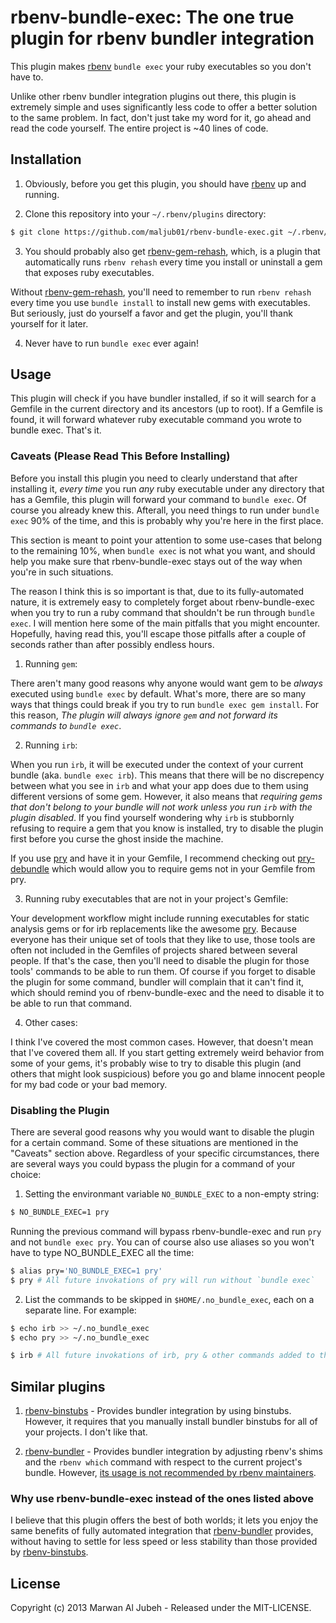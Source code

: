 # rbenv-bundle-exec: The one true plugin for rbenv bundler integration

This plugin makes [rbenv](https://github.com/sstephenson/rbenv) `bundle exec` your ruby executables so you don't have to.

Unlike other rbenv bundler integration plugins out there, this plugin is extremely simple and uses significantly less code to offer a better solution to the same problem.
In fact, don't just take my word for it, go ahead and read the code yourself. The entire project is ~40 lines of code.

## Installation

1. Obviously, before you get this plugin, you should have [rbenv](https://github.com/sstephenson/rbenv) up and running.

2. Clone this repository into your `~/.rbenv/plugins` directory:

  ~~~ sh
  $ git clone https://github.com/maljub01/rbenv-bundle-exec.git ~/.rbenv/plugins/rbenv-bundle-exec
  ~~~

3. You should probably also get [rbenv-gem-rehash](https://github.com/sstephenson/rbenv-gem-rehash), which, is a plugin that automatically runs `rbenv rehash` every time you install or uninstall a gem that exposes ruby executables.

  Without [rbenv-gem-rehash](https://github.com/sstephenson/rbenv-gem-rehash), you'll need to remember to run `rbenv rehash` every time you use `bundle install` to install new gems with executables. But seriously, just do yourself a favor and get the plugin, you'll thank yourself for it later.

4. Never have to run `bundle exec` ever again!

## Usage

This plugin will check if you have bundler installed, if so it will search for a Gemfile in the current directory and its ancestors (up to root). If a Gemfile is found, it will forward whatever ruby executable command you wrote to bundle exec. That's it.

### Caveats (Please Read This Before Installing)

Before you install this plugin you need to clearly understand that after installing it, *every time* you run *any* ruby executable under any directory that has a Gemfile, this plugin will forward your command to `bundle exec`. Of course you already knew this. Afterall, you need things to run under `bundle exec` 90% of the time, and this is probably why you're here in the first place.

This section is meant to point your attention to some use-cases that belong to the remaining 10%, when `bundle exec` is not what you want, and should help you make sure that rbenv-bundle-exec stays out of the way when you're in such situations.

The reason I think this is so important is that, due to its fully-automated nature, it is extremely easy to completely forget about rbenv-bundle-exec when you try to run a ruby command that shouldn't be run through `bundle exec`. I will mention here some of the main pitfalls that you might encounter. Hopefully, having read this, you'll escape those pitfalls after a couple of seconds rather than after possibly endless hours.

1. Running `gem`:

  There aren't many good reasons why anyone would want gem to be *always* executed using `bundle exec` by default. What's more, there are so many ways that things could break if you try to run `bundle exec gem install`. For this reason, *The plugin will always ignore `gem` and not forward its commands to `bundle exec`*.

2. Running `irb`:

  When you run `irb`, it will be executed under the context of your current bundle (aka. `bundle exec irb`). This means that there will be no discrepency between what you see in `irb` and what your app does due to them using different versions of some gem. However, it also means that *requiring gems that don't belong to your bundle will not work unless you run `irb` with the plugin disabled*. If you find yourself wondering why `irb` is stubbornly refusing to require a gem that you know is installed, try to disable the plugin first before you curse the ghost inside the machine.

  If you use [pry](https://github.com/pry/pry) and have it in your Gemfile, I recommend checking out [pry-debundle](https://github.com/ConradIrwin/pry-debundle) which would allow you to require gems not in your Gemfile from pry.

3. Running ruby executables that are not in your project's Gemfile:

  Your development workflow might include running executables for static analysis gems or for irb replacements like the awesome [pry](https://github.com/pry/pry). Because everyone has their unique set of tools that they like to use, those tools are often not included in the Gemfiles of projects shared between several people. If that's the case, then you'll need to disable the plugin for those tools' commands to be able to run them. Of course if you forget to disable the plugin for some command, bundler will complain that it can't find it, which should remind you of rbenv-bundle-exec and the need to disable it to be able to run that command.

4. Other cases:

  I think I've covered the most common cases. However, that doesn't mean that I've covered them all. If you start getting extremely weird behavior from some of your gems, it's probably wise to try to disable this plugin (and others that might look suspicious) before you go and blame innocent people for my bad code or your bad memory.

### Disabling the Plugin

There are several good reasons why you would want to disable the plugin for a certain command. Some of these situations are mentioned in the "Caveats" section above. Regardless of your specific circumstances, there are several ways you could bypass the plugin for a command of your choice:

1. Setting the environmant variable `NO_BUNDLE_EXEC` to a non-empty string:

  ~~~ sh
  $ NO_BUNDLE_EXEC=1 pry
  ~~~

  Running the previous command will bypass rbenv-bundle-exec and run `pry` and not `bundle exec pry`. You can of course also use aliases so you won't have to type NO_BUNDLE_EXEC all the time:

  ~~~ sh
  $ alias pry='NO_BUNDLE_EXEC=1 pry'
  $ pry # All future invokations of pry will run without `bundle exec`
  ~~~

2. List the commands to be skipped in `$HOME/.no_bundle_exec`, each on a separate line. For example:

  ~~~ sh
  $ echo irb >> ~/.no_bundle_exec
  $ echo pry >> ~/.no_bundle_exec

  $ irb # All future invokations of irb, pry & other commands added to the .no_bundle_exec file will run without `bundle exec`
  ~~~

## Similar plugins

1. [rbenv-binstubs](https://github.com/ianheggie/rbenv-binstubs) - Provides bundler integration by using binstubs. However, it requires that you manually install bundler binstubs for all of your projects. I don't like that.

2. [rbenv-bundler](https://github.com/carsomyr/rbenv-bundler) - Provides bundler integration by adjusting rbenv's shims and the `rbenv which` command with respect to the current project's bundle. However, [its usage is not recommended by rbenv maintainers](https://github.com/carsomyr/rbenv-bundler/issues/32).

### Why use rbenv-bundle-exec instead of the ones listed above

I believe that this plugin offers the best of both worlds; it lets you enjoy the same benefits of fully automated integration that [rbenv-bundler](https://github.com/carsomyr/rbenv-bundler) provides, without having to settle for less speed or less stability than those provided by [rbenv-binstubs](https://github.com/ianheggie/rbenv-binstubs).

## License

Copyright (c) 2013 Marwan Al Jubeh - Released under the MIT-LICENSE.

